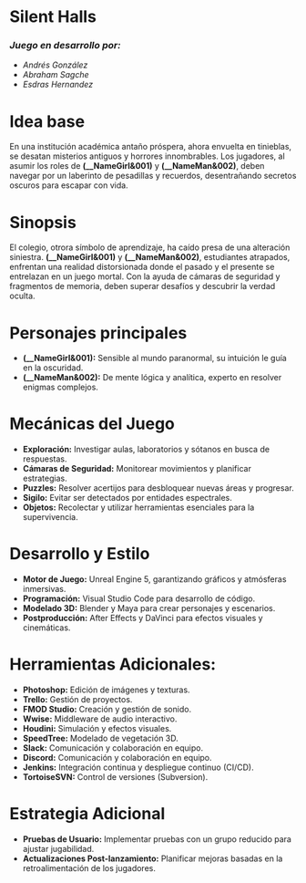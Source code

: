 # Silent Halls
### *Juego en desarrollo por:*
- *Andrés González*
- *Abraham Sagche*
- *Esdras Hernandez*

# Idea base
En una institución académica antaño próspera, ahora envuelta en tinieblas, se desatan misterios antiguos y horrores innombrables. Los jugadores, al asumir los roles de **(__NameGirl&001)** y **(__NameMan&002)**, deben navegar por un laberinto de pesadillas y recuerdos, desentrañando secretos oscuros para escapar con vida.

# Sinopsis
El colegio, otrora símbolo de aprendizaje, ha caído presa de una alteración siniestra. **(__NameGirl&001)** y **(__NameMan&002)**, estudiantes atrapados, enfrentan una realidad distorsionada donde el pasado y el presente se entrelazan en un juego mortal. Con la ayuda de cámaras de seguridad y fragmentos de memoria, deben superar desafíos y descubrir la verdad oculta.

# Personajes principales
- **(__NameGirl&001):** Sensible al mundo paranormal, su intuición le guía en la oscuridad.
- **(__NameMan&002):** De mente lógica y analítica, experto en resolver enigmas complejos.

# Mecánicas del Juego
- **Exploración:** Investigar aulas, laboratorios y sótanos en busca de respuestas.
- **Cámaras de Seguridad:** Monitorear movimientos y planificar estrategias.
- **Puzzles:** Resolver acertijos para desbloquear nuevas áreas y progresar.
- **Sigilo:** Evitar ser detectados por entidades espectrales.
- **Objetos:** Recolectar y utilizar herramientas esenciales para la supervivencia.

# Desarrollo y Estilo
- **Motor de Juego:** Unreal Engine 5, garantizando gráficos y atmósferas inmersivas.
- **Programación:** Visual Studio Code para desarrollo de código.
- **Modelado 3D:** Blender y Maya para crear personajes y escenarios.
- **Postproducción:** After Effects y DaVinci para efectos visuales y cinemáticas.

# Herramientas Adicionales:
- **Photoshop:** Edición de imágenes y texturas.
- **Trello:** Gestión de proyectos.
- **FMOD Studio:** Creación y gestión de sonido.
- **Wwise:** Middleware de audio interactivo.
- **Houdini:** Simulación y efectos visuales.
- **SpeedTree:** Modelado de vegetación 3D.
- **Slack:** Comunicación y colaboración en equipo.
- **Discord:** Comunicación y colaboración en equipo.
- **Jenkins:** Integración continua y despliegue continuo (CI/CD).
- **TortoiseSVN:** Control de versiones (Subversion).

# Estrategia Adicional
- **Pruebas de Usuario:** Implementar pruebas con un grupo reducido para ajustar jugabilidad.
- **Actualizaciones Post-lanzamiento:** Planificar mejoras basadas en la retroalimentación de los jugadores.
